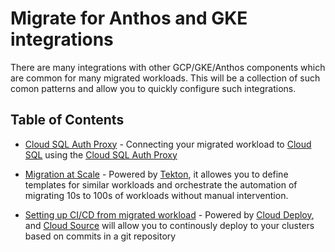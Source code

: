 # Migrate for Anthos and GKE integrations

There are many integrations with other GCP/GKE/Anthos components which are common for many migrated workloads. This will be a collection of such comon patterns and allow you to quickly configure such integrations. 

## Table of Contents
* [Cloud SQL Auth Proxy](./cloudsql-proxy) - Connecting your migrated workload to [Cloud SQL](https://cloud.google.com/sql) using the [Cloud SQL Auth Proxy](https://cloud.google.com/sql/docs/mysql/sql-proxy)

* [Migration at Scale](./pipeline) - Powered by [Tekton](https://tekton.dev/), it allowes you to define templates for similar workloads and orchestrate the automation of migrating 10s to 100s of workloads without manual intervention. 

* [Setting up CI/CD from migrated workload](./cloud-deploy-pipeline/) - Powered by [Cloud Deploy](https://cloud.google.com/deploy), and [Cloud Source](https://cloud.google.com/source-repositories) will allow you to continously deploy to your clusters based on commits in a git repository 
